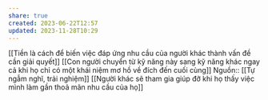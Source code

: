 ```yaml
---
share: true
created: 2023-06-22T12:57
updated: 2023-11-28T10:29
---
```

[[Tiền là cách để biến việc đáp ứng nhu cầu của người khác thành vấn đề cần giải quyết]]
[[Con người chuyển từ kỹ năng này sang kỹ năng khác ngay cả khi họ chỉ có một khái niệm mơ hồ về đích đến cuối cùng]]
Nguồn:: [[Tự ngẫm nghĩ, trải nghiệm]]
[[Người khác sẽ tham gia giúp đỡ khi họ thấy việc mình làm gần thoả mãn nhu cầu của họ]] 